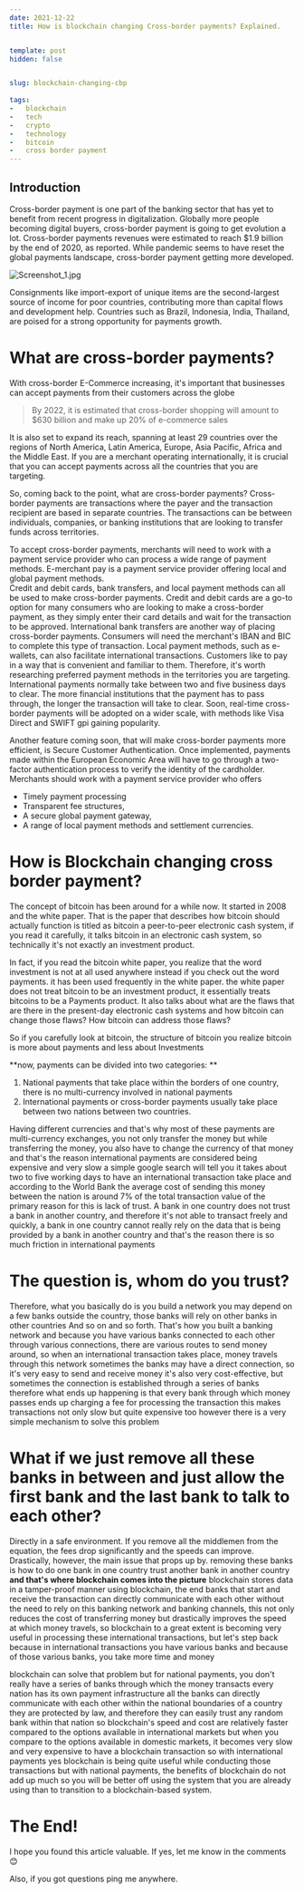 ```yaml
---
date: 2021-12-22
title: How is blockchain changing Cross-border payments? Explained.


template: post
hidden: false


slug: blockchain-changing-cbp
  
tags:
-   blockchain
-   tech
-   crypto
-   technology
-   bitcoin
-   cross border payment
---
```


## Introduction

Cross-border payment is one part of the banking sector that has yet to benefit from recent progress in digitalization. Globally more people becoming digital buyers, cross-border payment is going to get evolution a lot. Cross-border payments revenues were estimated to reach $1.9 billion by the end of 2020, as reported. While pandemic seems to have reset the global payments landscape, cross-border payment getting more developed.


![Screenshot_1.jpg](https://cdn.hashnode.com/res/hashnode/image/upload/v1640204697657/HtB1YfEPc.jpeg)

Consignments like import-export of unique items are the second-largest source of income for poor countries, contributing more than capital flows and development help. Countries such as Brazil, Indonesia, India, Thailand, are poised for a strong opportunity for payments growth. 

# What are cross-border payments?

With cross-border E-Commerce increasing, it's important that businesses can accept payments from their customers across the globe  


>  By 2022, it is estimated that cross-border shopping will amount to $630 billion and make up 20% of e-commerce sales

It is also set to expand its reach, spanning at least 29 countries over the regions of North America, Latin America, Europe, Asia Pacific, Africa and the Middle East. If you are a merchant operating internationally, it is crucial that you can accept payments across all the countries that you are targeting.

So, coming back to the point, what are cross-border payments?
Cross-border payments are transactions where the payer and the transaction recipient are based in separate countries. The transactions can be between individuals, companies, or banking institutions that are looking to transfer funds across territories.

To accept cross-border payments, merchants will need to work with a payment service provider who can process a wide range of payment methods. E-merchant pay is a payment service provider offering local and global payment methods.  
Credit and debit cards, bank transfers, and local payment methods can all be used to make cross-border payments. Credit and debit cards are a go-to option for many consumers who are looking to make a cross-border payment, as they simply enter their card details and wait for the transaction to be approved.
International bank transfers are another way of placing cross-border payments. Consumers will need the merchant's IBAN and BIC to complete this type of transaction. Local payment methods, such as e-wallets, can also facilitate international transactions.
Customers like to pay in a way that is convenient and familiar to them.
Therefore, it's worth researching preferred payment methods in the territories you are targeting. 
International payments normally take between two and five business days to clear. The more financial institutions that the payment has to pass through, the longer the transaction will take to clear. Soon, real-time cross-border payments will be adopted on a wider scale, with methods like Visa Direct and SWIFT gpi gaining popularity.

Another feature coming soon, that will make cross-border payments more efficient, is Secure Customer Authentication. Once implemented, payments made within the European Economic Area will have to go through a two-factor authentication process to verify the identity of the cardholder.
Merchants should work with a payment service provider who offers 


- Timely payment processing
- Transparent fee structures,
- A secure global payment gateway,
- A range of local payment methods and settlement currencies.


# **How is Blockchain changing cross border payment?**

The concept of bitcoin has been around for a while now. It started in 2008 and the white paper. That is the paper that describes how bitcoin should actually function is titled as bitcoin a peer-to-peer electronic cash system, if you read it carefully, it talks bitcoin in an electronic cash system, so technically it's not exactly an investment product.

In fact, if you read the bitcoin white paper, you realize that the word investment is not at all used anywhere instead if you check out the word payments. it has been used frequently in the white paper. 
the white paper does not treat bitcoin to be an investment product, it essentially treats bitcoins to be a
Payments product. It also talks about what are the flaws that are there in the present-day electronic cash systems and how bitcoin can change those flaws? How bitcoin can address those flaws?

So if you carefully look at bitcoin, the structure of bitcoin you realize bitcoin is more about payments and less about Investments 

**now, payments can be divided into two categories: 
**

1. National payments that take place within the borders of one country, there is no multi-currency involved in national payments 
2. International payments or cross-border payments usually take place between two nations between two countries.

Having different currencies and that's why most of these payments are multi-currency exchanges, you not only transfer the money but while transferring the money, you also have to change the currency of that money
and that's the reason international payments are considered being expensive
and very slow a simple google search will tell you it takes about two to five working days to have an international transaction take place and according to the World Bank the average cost of sending this money between the nation is around 7% of the total transaction value of the primary reason for this is lack of trust.
A bank in one country does not trust a bank in another country, and therefore it's not able to transact
freely and quickly, a bank in one country cannot really rely on the data that is being provided by a bank in another country and that's the reason there is so much friction in international
payments

# **The question is, whom do you trust?**

Therefore, what you basically do is you build a network you may depend on a few banks
outside the country, those banks will rely on other banks in other countries
And so on and so forth. That's how you built a banking network and because you have various banks
connected to each other through various connections, there are various routes to send money
around, so when an international transaction takes place, money travels through this network
sometimes the banks may have a direct connection, so it's very easy to send and receive
money it's also very cost-effective, but sometimes the connection is established through a series of banks therefore what ends up happening is that every bank through which money passes ends up charging a fee for processing the transaction this makes transactions not only slow but quite expensive too however there is a very simple mechanism to solve this problem

# **What if we just remove all these banks in between and just allow the first bank and the last bank to talk to each other?**

Directly in a safe environment. If you remove all the middlemen from the equation, the fees drop significantly and the speeds can improve. Drastically, however, the main issue that props up by.
removing these banks is how to do one bank in one country trust another bank in another country
**and that's where blockchain comes into the picture** blockchain stores data in a tamper-proof manner
using blockchain, the end banks that start and receive the transaction
can directly communicate with each other without the need to rely on this banking network
and banking channels, this not only reduces the cost of transferring money but drastically improves the speed at which money travels, so blockchain to a great extent is becoming very useful in processing these international transactions, but let's step back because in international transactions you have 
various banks and because of those various banks, you take more time and money 

blockchain can solve that problem but for national payments, you don't really have a series of banks through which the money transacts every nation has its own payment infrastructure all the banks can directly communicate with each other within the national boundaries of a country they are protected by law, and therefore they can easily trust any random bank within that nation so blockchain's speed and cost are relatively faster compared to the options available in international markets but when you compare to the options available in domestic markets, it becomes very slow and very expensive to have a blockchain transaction so with international payments yes blockchain is being quite useful while conducting those transactions but with national payments, the benefits of blockchain do not add up much so you will be better off using the system that you are already using than to transition to a blockchain-based system.

# The End!

I hope you found this article valuable. If yes, let me know in the comments 😊

Also, if you got questions ping me anywhere.